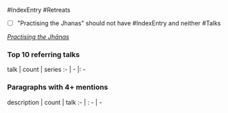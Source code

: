 #IndexEntry #Retreats
- [ ] "Practising the Jhanas" should not have #IndexEntry and neither #Talks

[_Practising the Jhānas_](https://dharmaseed.org/retreats/4496/)
### Top 10 referring talks
talk | count | series
:- | - |: -

### Paragraphs with 4+ mentions
description | count | talk
:- | : - | -

